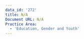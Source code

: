 ```yaml
---
data_id: '272'
title: N/A
Document URL: N/A
Practice Area:
  - 'Education, Gender and Youth'
---
```

